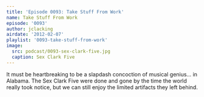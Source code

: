 ```yaml
---
title: 'Episode 0093: Take Stuff From Work'
name: Take Stuff From Work
episode: '0093'
author: jclacking
airdate: '2012-02-07'
playlist: '0093-take-stuff-from-work'
image:
  src: podcast/0093-sex-clark-five.jpg
  caption: Sex Clark Five
---
```

It must be heartbreaking to be a slapdash concoction of musical genius… in Alabama. The Sex Clark Five were done and gone by the time the world really took notice, but we can still enjoy the limited artifacts they left behind.
